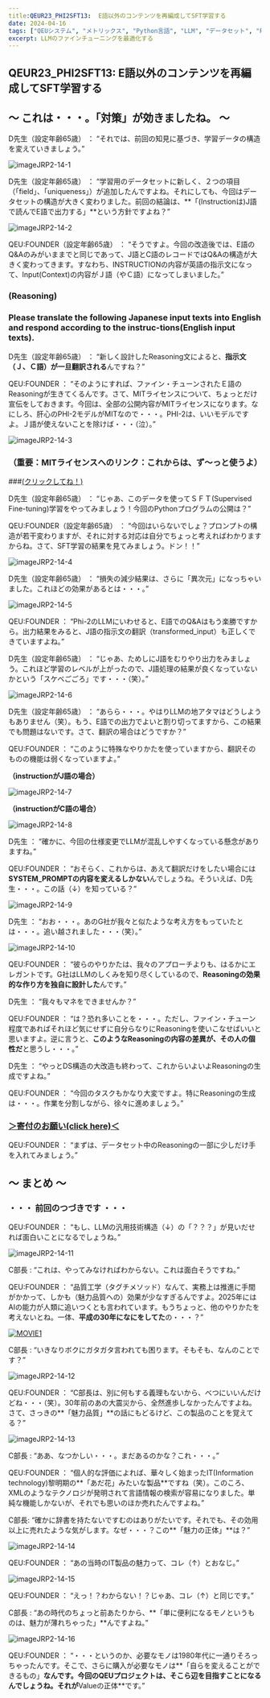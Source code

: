 ```yaml
---
title:QEUR23_PHI2SFT13:  E語以外のコンテンツを再編成してSFT学習する
date: 2024-04-16
tags: ["QEUシステム", "メトリックス", "Python言語", "LLM", "データセット", "Fine-tuning", "イノベーション","PHI-2"]
excerpt: LLMのファインチューニングを最適化する
---
```


## QEUR23_PHI2SFT13:  E語以外のコンテンツを再編成してSFT学習する

## ～ これは・・・。「対策」が効きましたね。 ～

D先生（設定年齢65歳） ： “それでは、前回の知見に基づき、学習データの構造を変えていきましょう。”

![imageJRP2-14-1](/2024-04-16-QEUR23_PHI2SFT13/imageJRP2-14-1.jpg)

D先生（設定年齢65歳） ： “学習用のデータセットに新しく、２つの項目（「field」、「uniqueness」）が追加したんですよね。それにしても、今回はデータセットの構造が大きく変わりました。前回の結論は、**「(Instructionは)J語で読んでE語で出力する」**という方針ですよね？”

![imageJRP2-14-2](/2024-04-16-QEUR23_PHI2SFT13/imageJRP2-14-2.jpg)

QEU:FOUNDER（設定年齢65歳）  ： “そうですよ。今回の改造後では、E語のQ&Aのみがいままでと同じであって、J語とC語のレコードではQ&Aの構造が大きく変わってきます。すなわち、INSTRUCTIONの内容が英語の指示文になって、Input(Context)の内容がＪ語（やＣ語）になってしまいました。”

### (Reasoning)

### Please translate the following Japanese input texts into English and respond according to the instruc-tions(English input texts).


D先生（設定年齢65歳） ： “新しく設計したReasoning文によると、**指示文（Ｊ、Ｃ語）が一旦翻訳される**んですね？”

QEU:FOUNDER ： “そのようにすれば、ファイン・チューンされたＥ語のReasoningが生きてくるんです。さて、MITライセンスについて、ちょっとだけ宣伝をしておきます。今回は、全部の公開内容がMITライセンスになります。なにしろ、肝心のPHI-2モデルがMITなので・・・。PHI-2は、いいモデルですよ。Ｊ語が使えないことを除けば・・・（泣）。”

![imageJRP2-14-3](/2024-04-16-QEUR23_PHI2SFT13/imageJRP2-14-3.jpg)

### （重要：MITライセンスへのリンク：これからは、ず～っと使うよ）

###[(クリックしてね！)](https://opensource.org/license/MIT)

D先生（設定年齢65歳） ： “じゃあ、このデータを使ってＳＦＴ(Supervised Fine-tuning)学習をやってみましょう！今回のPythonプログラムの公開は？”

QEU:FOUNDER（設定年齢65歳）  ： “今回はいらないでしょ？プロンプトの構造が若干変わりますが、それに対する対応は自分でちょっと考えればわかりますからね。さて、SFT学習の結果を見てみましょう。ドン！！”

![imageJRP2-14-4](/2024-04-16-QEUR23_PHI2SFT13/imageJRP2-14-4.jpg)

D先生（設定年齢65歳） ： “損失の減少結果は、さらに「異次元」になっちゃいました。これほどの効果があるとは・・・。”

![imageJRP2-14-5](/2024-04-16-QEUR23_PHI2SFT13/imageJRP2-14-5.jpg)

QEU:FOUNDER  ： “Phi-2のLLMにいわせると、E語でのQ&Aはもう楽勝ですから。出力結果をみると、J語の指示文の翻訳（transformed_input）も正しくできていますよね。”

D先生（設定年齢65歳） ： “じゃあ、ためしにJ語をむりやり出力をみましょう。これほど学習のレベルが上がったので、J語処理の結果が良くなっていないかという「スケベごごろ」です・・・（笑）。”

![imageJRP2-14-6](/2024-04-16-QEUR23_PHI2SFT13/imageJRP2-14-6.jpg)

D先生（設定年齢65歳） ： “あらら・・・。やはりLLMの地アタマはどうしようもありません（笑）。もう、E語での出力でよいと割り切ってますから、この結果でも問題はないです。さて、翻訳の場合はどうですか？”

QEU:FOUNDER  ： “このように特殊なやりかたを使っていますから、翻訳そのものの機能は弱くなっていますよ。”

**（instructionがJ語の場合）**

![imageJRP2-14-7](/2024-04-16-QEUR23_PHI2SFT13/imageJRP2-14-7.jpg)

**（instructionがC語の場合）**

![imageJRP2-14-8](/2024-04-16-QEUR23_PHI2SFT13/imageJRP2-14-8.jpg)

D先生 ： “確かに、今回の仕様変更でLLMが混乱しやすくなっている懸念がありますね。”

QEU:FOUNDER  ： “おそらく、これからは、あえて翻訳だけをしたい場合には**SYSTEM_PROMPTの内容を変えるしかない**んでしょうね。そういえば、D先生・・・。この話（↓）を知っている？”

![imageJRP2-14-9](/2024-04-16-QEUR23_PHI2SFT13/imageJRP2-14-9.jpg)

D先生 ： “おお・・・。あのG社が我々と似たような考え方をもっていたとは・・・。追い越されました・・・（笑）。”

![imageJRP2-14-10](/2024-04-16-QEUR23_PHI2SFT13/imageJRP2-14-10.jpg)

QEU:FOUNDER  ： “彼らのやりかたは、我々のアプローチよりも、はるかにエレガントです。G社はLLMのしくみを知り尽くしているので、**Reasoningの効果的な作り方を独自に設計した**んです。”

D先生 ： “我々もマネをできませんか？”

QEU:FOUNDER  ： “は？恐れ多いことを・・・。ただし、ファイン・チューン程度であればそれほど気にせずに自分らなりにReasoningを使いこなせばいいと思いますよ。逆に言うと、**このようなReasoningの内容の差異が、その人の個性だ**と思うし・・・。”

D先生 ： “やっとDS構造の大改造も終わって、これからいよいよReasoningの生成ですよね。”

QEU:FOUNDER ： “今回のタスクもかなり大変ですよ。特にReasoningの生成は・・・。作業を分割しながら、徐々に進めましょう。”

### [＞寄付のお願い(click here)＜](https://www.paypal.com/paypalme/QEUglobal?v=1&utm_source=unp&utm_medium=email&utm_campaign=RT000481&utm_unptid=29844400-7613-11ec-ac72-3cfdfef0498d&ppid=RT000481&cnac=HK&rsta=en_GB%28en-HK%29&cust=5QPFDMW9B2T7Q&unptid=29844400-7613-11ec-ac72-3cfdfef0498d&calc=f860991d89600&unp_tpcid=ppme-social-business-profile-creat-ed&page=main%3Aemail%3ART000481&pgrp=main%3Aemail&e=cl&mchn=em&s=ci&mail=sys&appVersion=1.71.0&xt=104038)

QEU:FOUNDER ： “まずは、データセット中のReasoningの一部に少しだけ手を入れてみましょう。”


## ～ まとめ ～

### ・・・ 前回のつづきです ・・・

QEU:FOUNDER ： “もし、LLMの汎用技術構造（↓）の「？？？」が見いだせれば面白いことになるでしょうね。”

![imageJRP2-14-11](/2024-04-16-QEUR23_PHI2SFT13/imageJRP2-14-11.jpg)

C部長 : “これは、やってみなければわからない。これは面白そうですね。”

QEU:FOUNDER ： “品質工学（タグチメソッド）なんて、実務上は推進に手間がかかって、しかも（魅力品質への）効果が少なすぎるんですよ。2025年にはAIの能力が人類に追いつくとも言われています。もうちょっと、他のやりかたを考えないとね。一体、**平成の30年になにをしてた**の・・・？”

[![MOVIE1](http://img.youtube.com/vi/Y_BBOEu9cbc/0.jpg)](http://www.youtube.com/watch?v=Y_BBOEu9cbc "米の従僕＝岸田首相 衆院補選で火だるまに!?")

C部長 : “いきなりボクにガタガタ言われても困ります。そもそも、なんのことです？”

![imageJRP2-14-12](/2024-04-16-QEUR23_PHI2SFT13/imageJRP2-14-12.jpg)

QEU:FOUNDER ： “C部長は、別に何もする義理もないから、べつにいいんだけどね・・・（笑）。30年前のあの大震災から、全然進歩しなかったんですよね。さて、さっきの**「魅力品質」**の話にもどるけど、この製品のことを覚えてる？”

![imageJRP2-14-13](/2024-04-16-QEUR23_PHI2SFT13/imageJRP2-14-13.jpg)

C部長 : “ああ、なつかしい・・・。まだあるのかな？これ・・・。”

QEU:FOUNDER ： “個人的な評価によれば、華々しく始まったIT(Information technology)黎明期の**「あだ花」みたいな製品**ですね（笑）。このころ、XMLのようなテクノロジが発明されて言語情報の検索が容易になりました。単純な機能しかないが、それでも思いのほか売れたんですよね。”

C部長: “確かに辞書を持たないですむのはありがたいです。それでも、その効用以上に売れたような気がします。なぜ・・・？この**「魅力の正体」**は？”

![imageJRP2-14-14](/2024-04-16-QEUR23_PHI2SFT13/imageJRP2-14-14.jpg)

QEU:FOUNDER ： “あの当時のIT製品の魅力って、コレ（↑）とおなじ。”

![imageJRP2-14-15](/2024-04-16-QEUR23_PHI2SFT13/imageJRP2-14-15.jpg)

QEU:FOUNDER ： “えっ！？わからない！？じゃあ、コレ（↑）と同じです。”

C部長 : “あの時代のちょっと前あたりから、**「単に便利になるモノというものは、魅力が薄れちゃった」**んですよね。”

![imageJRP2-14-16](/2024-04-16-QEUR23_PHI2SFT13/imageJRP2-14-16.jpg)

QEU:FOUNDER ： “・・・というのか、必要なモノは1980年代に一通りそろっちゃったんです。そこで、さらに購入が必要なモノは**「自らを変えることができるもの」**なんです。今回のQEUプロジェクトは、そこら辺を目指すことになるんでしょうね。それが**Valueの正体**です。”

